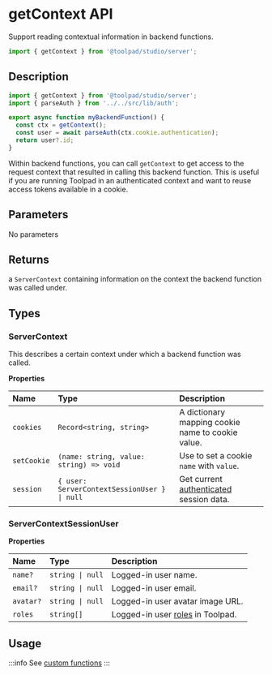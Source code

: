 # getContext API

<p class="description">Support reading contextual information in backend functions.</p>

```jsx
import { getContext } from '@toolpad/studio/server';
```

## Description

```jsx
import { getContext } from '@toolpad/studio/server';
import { parseAuth } from '../../src/lib/auth';

export async function myBackendFunction() {
  const ctx = getContext();
  const user = await parseAuth(ctx.cookie.authentication);
  return user?.id;
}
```

Within backend functions, you can call `getContext` to get access to the request context that resulted in calling this backend function. This is useful if you are running Toolpad in an authenticated context and want to reuse access tokens available in a cookie.

## Parameters

No parameters

## Returns

a `ServerContext` containing information on the context the backend function was called under.

## Types

### ServerContext

This describes a certain context under which a backend function was called.

**Properties**

| Name        | Type                                         | Description                                                                  |
| :---------- | :------------------------------------------- | :--------------------------------------------------------------------------- |
| `cookies`   | `Record<string, string>`                     | A dictionary mapping cookie name to cookie value.                            |
| `setCookie` | `(name: string, value: string) => void`      | Use to set a cookie `name` with `value`.                                     |
| `session`   | `{ user: ServerContextSessionUser } \| null` | Get current [authenticated](/toolpad/concepts/authentication/) session data. |

### ServerContextSessionUser

**Properties**

| Name      | Type             | Description                                                 |
| :-------- | :--------------- | :---------------------------------------------------------- |
| `name?`   | `string \| null` | Logged-in user name.                                        |
| `email?`  | `string \| null` | Logged-in user email.                                       |
| `avatar?` | `string \| null` | Logged-in user avatar image URL.                            |
| `roles`   | `string[]`       | Logged-in user [roles](/toolpad/concepts/rbac/) in Toolpad. |

## Usage

:::info
See [custom functions](/toolpad/concepts/custom-functions/)
:::
